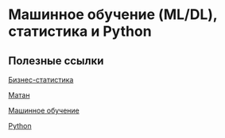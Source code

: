 # Машинное обучение (ML/DL), статистика и Python

## Полезные ссылки

[Бизнес-статистика](stat.md)

[Матан](matan.md)

[Машинное обучение](ML.md)

[Python](Python.md)

